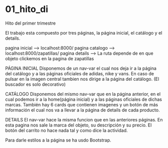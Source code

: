 # 01_hito_di
Hito del primer trimestre

El trabajo esta compuesto por tres páginas, la página inicial, el catálogo y el details.

pagina inicial --> localhost:8000/
pagina catalogo --> localhost:8000/zapatillas/
pagina details --> La ruta depende de en que objeto clickemos en la pagina de zapatillas

PÁGINA INICIAL
Disponemos de un nav-var el cual nos deja ir a la página del catálogo y a las páginas oficiales de adidas, nike y vans.
En caso de pulsar en la imagen central tambien nos dirige a la página del catálogo. (El buscador es solo decorativo)

CATÁLOGO
Disponemos del mismo nav-var que en la página anterior, en el cual podemos ir a la home(página inicial) y a las páginas oficiales de dichas marcas.
También hay 6 cards que contienen imagenes y un botón de más información el cual nos va a llevar a la página de details de cada producto.

DETAILS
El nav-var hace la misma funcion que en las anteriores páginas.
En esta pagina nos sale la marca del objeto, su descripción y su precio. El botón del carrito no hace nada tal y como dice la actividad.

Para darle estilos a la página se ha usdo Bootstrap.
